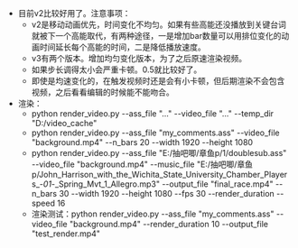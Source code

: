 - 目前v2比较好用了。注意事项：
  - v2是移动动画优先，时间变化不均匀。如果有些高能还没播放到关键台词就被下一个高能取代，有两种途径，一是增加bar数量可以用排位变化的动画时间延长每个高能的时间，二是降低播放速度。
  - v3有两个版本。增加均匀变化版本，为了之后原速渲染视频。
  - 如果步长调得太小会严重卡顿。0.5就比较好了。
  - 即使是均速变化的，在触发视频时还是会有小卡顿，但后期渲染不会包含视频，之后看看编辑的时候能不能吻合。
- 渲染：
  - python render_video.py --ass_file "..." --video_file "..." --temp_dir "D:/video_cache"
  - python render_video.py --ass_file "my_comments.ass" --video_file "background.mp4" --n_bars 20 --width 1920 --height 1080
  - python render_video.py --ass_file "E:/抽吧唧/章鱼p/1/doublesub.ass" --video_file "background.mp4" --music_file "E:/抽吧唧/章鱼p/John_Harrison_with_the_Wichita_State_University_Chamber_Players_-_01_-_Spring_Mvt_1_Allegro.mp3" --output_file "final_race.mp4" --n_bars 30 --width 1920 --height 1080 --fps 30 --render_duration --speed 16
  - 渲染测试：python render_video.py --ass_file "my_comments.ass" --video_file "background.mp4" --render_duration 10 --output_file "test_render.mp4"